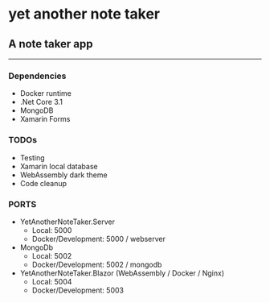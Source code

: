 # yet another note taker

## A note taker app
----


### Dependencies
- Docker runtime
- .Net Core 3.1
- MongoDB
- Xamarin Forms

### TODOs
- Testing
- Xamarin local database
- WebAssembly dark theme
- Code cleanup


### PORTS
- YetAnotherNoteTaker.Server
    - Local: 5000
    - Docker/Development: 5000 / webserver
- MongoDb
    - Local: 5002
    - Docker/Development: 5002 / mongodb
- YetAnotherNoteTaker.Blazor (WebAssembly / Docker / Nginx)
    - Local: 5004
    - Docker/Development: 5003